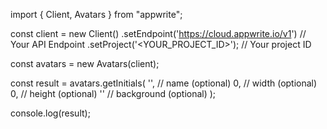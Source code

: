 import { Client, Avatars } from "appwrite";

const client = new Client()
    .setEndpoint('https://cloud.appwrite.io/v1') // Your API Endpoint
    .setProject('<YOUR_PROJECT_ID>'); // Your project ID

const avatars = new Avatars(client);

const result = avatars.getInitials(
    '<NAME>', // name (optional)
    0, // width (optional)
    0, // height (optional)
    '' // background (optional)
);

console.log(result);

